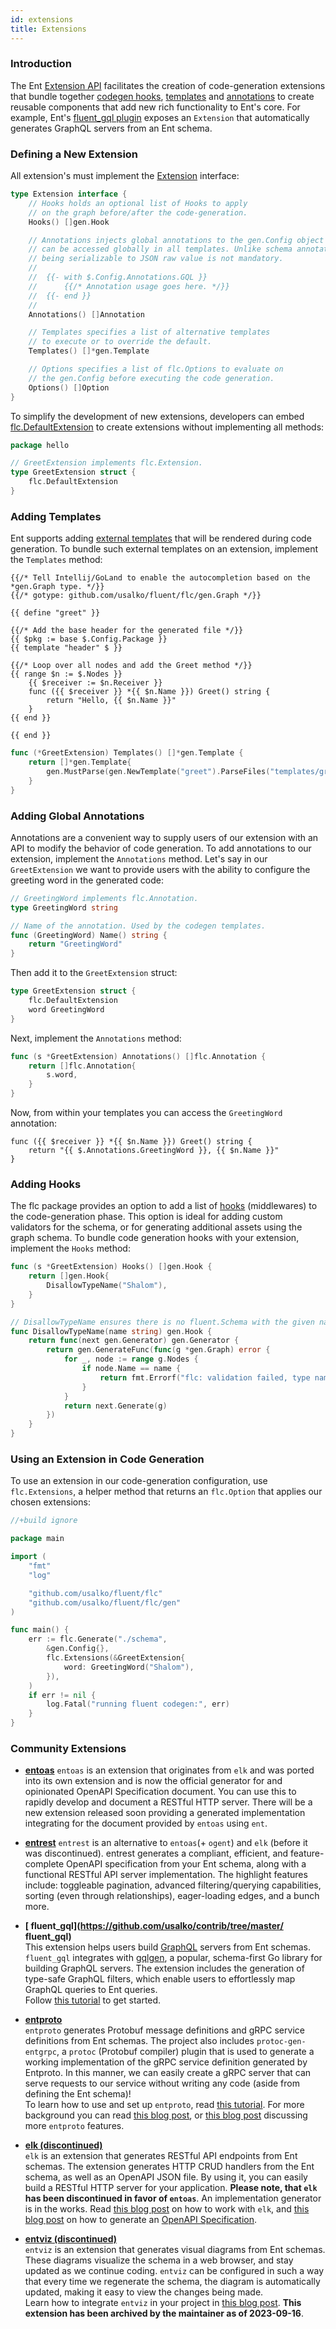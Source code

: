 ```yaml
---
id: extensions
title: Extensions
---
```


### Introduction

The Ent [Extension API](https://pkg.go.dev/github.com/usalko/fluent/flc#Extension)
facilitates the creation of code-generation extensions that bundle together [codegen hooks](code-gen.md#code-generation-hooks),
[templates](templates.md) and [annotations](templates.md#annotations) to create reusable components
that add new rich functionality to Ent's core. For example, Ent's [ fluent_gql plugin](https://pkg.go.dev/github.com/usalko/fluent/fluent_gql#Extension)
exposes an `Extension` that automatically generates GraphQL servers from an Ent schema.

### Defining a New Extension

All extension's must implement the [Extension](https://pkg.go.dev/github.com/usalko/fluent/flc#Extension) interface:

```go
type Extension interface {
	// Hooks holds an optional list of Hooks to apply
	// on the graph before/after the code-generation.
	Hooks() []gen.Hook

	// Annotations injects global annotations to the gen.Config object that
	// can be accessed globally in all templates. Unlike schema annotations,
	// being serializable to JSON raw value is not mandatory.
	//
	//	{{- with $.Config.Annotations.GQL }}
	//		{{/* Annotation usage goes here. */}}
	//	{{- end }}
	//
	Annotations() []Annotation

	// Templates specifies a list of alternative templates
	// to execute or to override the default.
	Templates() []*gen.Template

	// Options specifies a list of flc.Options to evaluate on
	// the gen.Config before executing the code generation.
	Options() []Option
}
```
To simplify the development of new extensions, developers can embed [flc.DefaultExtension](https://pkg.go.dev/github.com/usalko/fluent/flc#DefaultExtension)
to create extensions  without implementing all methods:

```go
package hello

// GreetExtension implements flc.Extension.
type GreetExtension struct {
	flc.DefaultExtension
}
```

### Adding Templates

Ent supports adding [external templates](templates.md) that will be rendered during
code generation. To bundle such external templates on an extension, implement the `Templates`
method:
```gotemplate title="templates/greet.tmpl"
{{/* Tell Intellij/GoLand to enable the autocompletion based on the *gen.Graph type. */}}
{{/* gotype: github.com/usalko/fluent/flc/gen.Graph */}}

{{ define "greet" }}

{{/* Add the base header for the generated file */}}
{{ $pkg := base $.Config.Package }}
{{ template "header" $ }}

{{/* Loop over all nodes and add the Greet method */}}
{{ range $n := $.Nodes }}
    {{ $receiver := $n.Receiver }}
    func ({{ $receiver }} *{{ $n.Name }}) Greet() string {
		return "Hello, {{ $n.Name }}"
    }
{{ end }}

{{ end }}
```
```go
func (*GreetExtension) Templates() []*gen.Template {
	return []*gen.Template{
		gen.MustParse(gen.NewTemplate("greet").ParseFiles("templates/greet.tmpl")),
	}
}
```

### Adding Global Annotations

Annotations are a convenient way to supply users of our extension with an API 
to modify the behavior of code generation. To add annotations to our extension,
implement the `Annotations` method. Let's say in our `GreetExtension` we want
to provide users with the ability to configure the greeting word in the generated
code:

```go
// GreetingWord implements flc.Annotation.
type GreetingWord string

// Name of the annotation. Used by the codegen templates.
func (GreetingWord) Name() string {
	return "GreetingWord"
}
```
Then add it to the `GreetExtension` struct:
```go
type GreetExtension struct {
	flc.DefaultExtension
	word GreetingWord
}
```
Next, implement the `Annotations` method:
```go
func (s *GreetExtension) Annotations() []flc.Annotation {
	return []flc.Annotation{
		s.word,
	}
}
```
Now, from within your templates you can access the `GreetingWord` annotation:
```gotemplate
func ({{ $receiver }} *{{ $n.Name }}) Greet() string {
    return "{{ $.Annotations.GreetingWord }}, {{ $n.Name }}"
}
```

### Adding Hooks

The flc package provides an option to add a list of [hooks](code-gen.md#code-generation-hooks)
(middlewares) to the code-generation phase. This option is ideal for adding custom validators for the
schema, or for generating additional assets using the graph schema. To bundle
code generation hooks with your extension, implement the `Hooks` method:

```go
func (s *GreetExtension) Hooks() []gen.Hook {
    return []gen.Hook{
        DisallowTypeName("Shalom"),
    }
}

// DisallowTypeName ensures there is no fluent.Schema with the given name in the graph.
func DisallowTypeName(name string) gen.Hook {
	return func(next gen.Generator) gen.Generator {
		return gen.GenerateFunc(func(g *gen.Graph) error {
			for _, node := range g.Nodes {
				if node.Name == name {
					return fmt.Errorf("flc: validation failed, type named %q not allowed", name)
				}
			}
			return next.Generate(g)
		})
	}
}
```

### Using an Extension in Code Generation

To use an extension in our code-generation configuration, use `flc.Extensions`, a helper
method that returns an `flc.Option` that applies our chosen extensions:

```go title="fluent/flc.go"
//+build ignore

package main

import (
	"fmt"
	"log"

	"github.com/usalko/fluent/flc"
	"github.com/usalko/fluent/flc/gen"
)

func main() {
	err := flc.Generate("./schema",
		&gen.Config{},
		flc.Extensions(&GreetExtension{
			word: GreetingWord("Shalom"),
		}),
	)
	if err != nil {
		log.Fatal("running fluent codegen:", err)
	}
}
```

### Community Extensions

- **[entoas](https://github.com/usalko/contrib/tree/master/fluentoas)**
  `entoas` is an extension that originates from `elk` and was ported into its own extension and is now the official
  generator for and opinionated OpenAPI Specification document. You can use this to rapidly develop and document a
  RESTful HTTP server. There will be a new extension released soon providing a generated implementation integrating for
  the document provided by `entoas` using `ent`.

- **[entrest](https://github.com/lrstanley/fluentrest)**
  `entrest` is an alternative to `entoas`(+ `ogent`) and `elk` (before it was discontinued). entrest generates a compliant,
  efficient, and feature-complete OpenAPI specification from your Ent schema, along with a functional RESTful API server
  implementation. The highlight features include: toggleable pagination, advanced filtering/querying capabilities, sorting
  (even through relationships), eager-loading edges, and a bunch more.

- **[ fluent_gql](https://github.com/usalko/contrib/tree/master/ fluent_gql)**  
  This extension helps users build [GraphQL](https://graphql.org/) servers from Ent schemas. ` fluent_gql` integrates
  with [gqlgen](https://github.com/99designs/gqlgen), a popular, schema-first Go library for building GraphQL servers.
  The extension includes the generation of type-safe GraphQL filters, which enable users to effortlessly map GraphQL
  queries to Ent queries.   
  Follow [this tutorial](https://github.com/usalko/fluent/docs/tutorial-todo-gql) to get started.

- **[entproto](https://github.com/usalko/contrib/tree/master/fluentproto)**  
  `entproto` generates Protobuf message definitions and gRPC service definitions from Ent schemas. The project also
  includes `protoc-gen-entgrpc`, a `protoc` (Protobuf compiler) plugin that is used to generate a working implementation
  of the gRPC service definition generated by Entproto. In this manner, we can easily create a gRPC server that can
  serve requests to our service without writing any code (aside from defining the Ent schema)!  
  To learn how to use and set up `entproto`, read [this tutorial](https://github.com/usalko/fluent/docs/grpc-intro). For more background
  you can read [this blog post](https://github.com/usalko/fluent/blog/2021/03/18/generating-a-grpc-server-with-ent),
  or [this blog post](https://github.com/usalko/fluent/blog/2021/06/28/gprc-ready-for-use/) discussing more `entproto` features.

- **[elk (discontinued)](https://github.com/masseelch/elk)**  
  `elk` is an extension that generates RESTful API endpoints from Ent schemas. The extension generates HTTP CRUD
  handlers from the Ent schema, as well as an OpenAPI JSON file. By using it, you can easily build a RESTful HTTP server
  for your application. **Please note, that `elk` has been discontinued in favor of `entoas`**. An implementation generator
  is in the works.
  Read [this blog post](https://github.com/usalko/fluent/blog/2021/07/29/generate-a-fully-working-go-crud-http-api-with-ent) on how to
  work with `elk`, and [this blog post](https://github.com/usalko/fluent/blog/2021/09/10/openapi-generator) on how to generate
  an [OpenAPI Specification](https://swagger.io/resources/open-api/).

- **[entviz (discontinued)](https://github.com/hedwigz/fluentviz)**  
  `entviz` is an extension that generates visual diagrams from Ent schemas. These diagrams visualize the schema in a web
  browser, and stay updated as we continue coding. `entviz` can be configured in such a way that every time we
  regenerate the schema, the diagram is automatically updated, making it easy to view the changes being made.  
  Learn how to integrate `entviz` in your project
  in [this blog post](https://github.com/usalko/fluent/blog/2021/08/26/visualizing-your-data-graph-using-entviz). **This extension has been
  archived by the maintainer as of 2023-09-16**.
